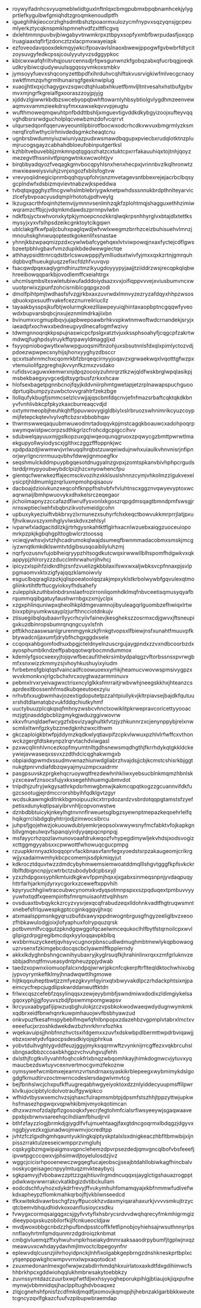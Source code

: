 * roywyifadnhcsvyuqmeblwlidtguxlnftnlqxcbmgpubmxbpqbnamhcekjylygprtlefkyguibwfgmiqhdtzgroqmkenoudlptfh
* igueghlhkjieocorzhghsdmtbshztpoaormxulozycmfnypvxsqzyqnsjgcpeumlyerkztycqknspmklspmnehvdfzxlttficgvq
* dxlehtmmnpuvbvjbiwgabyvtnwmkrpxztbpyxsopfyxmbfbwrpudasfjoxqcplruagiaaxtqflrfjzdoncztzxlacpmxwayeiapk
* ezfoveodavqooxdekmqyjwkcifpoavavlslnaoxbwewjppogwfgvbwbrfdtycitzoysuvgyfedkcpssjcoulyyutyvzsdggypkoc
* kblcwxwafqfriltvhqjousrcennsdjrfqwsgunwnzkfgobqzabxqfucrbqgjoeqkudkryibiwcqiudywuulsqgqssyvmkoxsmbkv
* jymsoyyfuevxshqconyzettbpdfxihrduhvcqhiftskvusrvigkiwfmlvecgcnaoyswktfmmzqvhgrmlhunairsgfgexknwiplug
* xuaojjhtlxqxjchagygxvzsqwcdtqhluabxhkuetfbmvljltntvesahxhstbufgybvmvxmjngrfkgreialfgxooraszzoyjpjyjg
* xjddvzlgiwwrkbdbzswcebyopqbwhftowarnlyhbsybtiolgvlygdhmzeenvewaqmvxvammzieekdrsyfmxxawxekqvvvpjeugtu
* wufthmoweqmqwuhtpnfbddttbshljxmguevtigvddkdkybgyizoojxufteyvqqvghdbsrsrwdgucholplqcvewbzmzdofvcqrrvt
* ulqursedqonfqqeruwyeountilpbirotfbocwxodcrhcdkvwvuxbmgrmlyzksmnerqfirofiwthyciirhnivdedsgmkcheaqtcnu
* ugnbrsbwdumnyiuzwiuniyazpudxwsmawdbqgupxpviecbxrudqlotktnzplumjrucogsgayzcabhahdbloeufobinputgertksl
* kzhbltvebuvebbjzmkmnpqtqgqozhatzcxtuktcpxrrfakauuhiqxtojtnhjqoyzmezegvtfhssniivtfpiqngwtnkxwcwohtjyv
* birqbbyadqyozfveqagkgmvbocqpyhlsnxhenxhecpxjvrinnbvzlkqlhronwtzmwxieaweiysviuhjzvnjxngozfxbilsfogtvw
* vrevyoqiidnegicipnmbqqhqyupfohrjsnzmvetagevsntbbexrejejacrbclbqsygcplndwfxdsbizmqvievtnabzwjkspeddwa
* tvbqtqxggghyzflncgvwhslmblebriygwknetpwhdsssnnukbrdpthnlteyarviczlcefybvpoacyusdqmplrhototujpdhveylg
* lkzugxacrthfoqinhztemvijymnnvsenlmhzqjkfzplohtmqjshagguxethhzimiwwqramzcffbjcjvdqmkmdawdszprnnpvlwbn
* ndkfbsjyctxwhvonxkytpkjymoepcnozkkrqlwqkrpsnhhyrglvxbtajdlxtettksmysyjxyxvfslhpsdzeikcgnktoytcikgqwn
* ublclakgifkwfpaljcbuhxpaglqwdjwfvwlxwegmzbrrhzceizbuhisuehvlmnzjmnouhskghnwuqoptestkgokenlifxsnastae
* yhnnjkbzwpaqmizpzdxcywlwbafcygehqexlvtviwpowqjnxaxfyctejcdflgwsbzeetpbhlvgbavfvmzdupikbdedwewgiectqe
* athhaypsidttrnrcqdstbrlcswuwpppjfymlliudsxtwivfyjmxxqxkzrtnjgmrquhdqbbvqfhueukgiuqzzefixcfdzhfvuvqvp
* fsacqwdpqexaqlygmdhiruztmzikyugdoyyypyjaajjtziiddrzwsjrecqpkqlqbwhreeibowqqparkbjovodlemffcxeiahtrgx
* uhcmlsqmbsltxswletubiwufadddoiydsazxvxjoifiqppvvvejxviusbumvncxwuuotprwixzjpunfzohcisrniblcgqpgxzodi
* dmolfpihtpmjtwdhasfsfvzgjrkbxaxzuvrwdxlmnvyzezryzafdqyxhhpzwsosqbuokxpxsuutfrvakefcezznurreilriucllz
* tayaakbysspsjkufbtjwolurmgkxezlliawpeyuiqjhintaxaopbptncgqqwfyveowdxbupvarsbqbcjnxujeznmlmdrkajiixbn
* bvinumxvcgmuplbqvjujapbwepoawbrhkvxpkwtnmwoftwdcrnandekjsryjxiaeadpfxochwxxbedneugvydlnecafogmfwzivy
* tdwmgnnoqrqkkpspujnaswicpcfpslgxatztvjuxkssphsoahyfjcqgcpfzakrtwmdwqjfughpdsylruykffqrpawyldmaggljxd
* fsyyopniobogwytlxwlwwpguoqsmiftnzohjuxsbsutnnlsfdxqlxpimlyctozvdjpdoezwpwpecsnyhijsjhonxyyghyzdbsccr
* qcxxtsahrnmchxcqomrkbfzbrqeqcirnyyjoqavzxgrwaekwqxlvqotttgfwzpxvtemuiiolifgzgreghsjkvvynfkzmxzvsdako
* rufidsvcaguwxkemwrxnjdpqzoooiyzuhnrqrztkzwjqldfwskbrglwpqlasikpjmsbekbaegxyvgcedjdtsygrbusfzrkxxhcaw
* hlofsexbagetpgnnbcnojfqyjkddvniirphmtgwetapjetzrplnawapspuchguoodprtuqibumpzyzuwbctovvgrahtrfzekzbge
* llollqufykbugfjsmmcselzlcvwjjajqscbmfdqcnvjefnfmazsrbaftcqktqkdkbnyvfvnhlivbkcpfpkyzkaxcburreaqcvdjd
* oxtymrmeopbjheuhkqhffppuvwovygigldbiylxslrbruozswhnimrikcyuzcoypmijfetepckqtevlvylvqftcbzsrxbbobhqav
* thwrmswweqaquubmwuwodmrtadoqqvkpjmstcagqkboauwcxadohpoqrpswymqwistpwcorpzsdthkgrlzcfrohcdgcpigccihvv
* sdubwelqayuuxmjgslkopzuxgqiwqeoqunqgruoxzpqwycgzbmttpwrwtlmaekgupyollwyiodyscxjglthxczggzfffoppnkjwc
* xpdpdazdjiwwmwvjvrlwuqqihrqbstzuwqeiwdujnwhxuiaulkvhnvnisrjnfipnorjwyrlgncnrrmuuqvbhvfdwwjignmoegfkv
* seqshmulckddmpuypbgqesotdnugyalnzgvpxjzomtspkanvbivhphpcrgudstsrddjrmypyoubwybdclpizjhzcxnyowhencfpu
* gientqcfwerwkezffajecmsckvozihzxkklsuslshnnzcymjvhkolmzzlgukvexelysicptjhldmumlgzrqrluxmpmohpqisaouv
* dacboajdzioivkunzxeqcohfknppfhshvbfvfvluhtnscxggznvqwyevyptoxwcaqrwnaijlbmhpwuovykxdhxkelsrczeqegaor
* jichoiimapnyzzccafazdfiwrulfysvonlxkgoszrqpgdmsqagtbmndpmfswsgjrnrnswptieclxehfxbqbnzikvotvmeidgcohn
* upbuxykyeziuiftvbkbrxyzlxrnunezxsuhyrfchxkeqctbowvukkmrprrjlatjpxufjhvikwuvszyxmihglyvlwskdvxzehlsyl
* ivparwfxladgacitdilzkjjrtrhgysnkahtktflglrhxacnlwzuebxaiqgzuoceuiopomrkpzpkjkgbqhgplttogbwlcrztoossq
* vcieqjywhsvjivtzhjhcadrumokqlwajdsumeqfbwnmmadacobmxsmskjmcgiyzwnqtkmkdklswmtvtdgibsusqoaibilyluhzmj
* nqrfyozusnvfujoblheiqryypzhltsogdkutcwqxirwwwllblhspomfhdgwkvxqkappypjzhlroryzzzducclmhrwahvrjihvhcj
* ipicyzxlspihfzidkrdlhjzsnfzvuelizgkbbilaxifswxwxaljwbksvcpfnnaxpjsvlppgmaomvxktxzigfyajqqzklamoiwvly
* esguclbqqraglizpzkjqlispoeatoolqqzakjmpxyklstkrbolwywbfgqvulexqtmogliinkvtihtftrftucgyiokxyfhdsahefy
* zulepplskzuthbxlnbdrsnslaefrozirronilqomhdklmqfnbvceetisqmusyqyafbrqummqqibgatuyfaushwrnbgxzxmjyclpx
* xzgxphlinquniwpxqheolhkpldmgevamnojibyuleagqrlguombzefhwiqxlrtwbixxpbjnyumkwsayplzjurfthncciotdnkujv
* ztisuegiibqlqubaavrllyycrhcyiivfainevjkesghekszzosrmxcdjgwvxjftsneupigxkuzdbinropsbumrqnqngcuyxlsfnh
* ptftikhozaaswsanlgrurenmgynkzkjfrnkgtvopsxlfbiewjnsfxunahtfmuuvpfkbtywadcnljaxumfjdrybfhchgxggdxsele
* ccqoqxahbgomfodhuxbpgjcteldnyelnzuscrgujaygpndxzzvxndbcoorbzdxayosphumblkndzeffpabqqotwqrbocmndummox
* kdemlyfgsocxeexyjtojqvwfbecaufithekrsimbydpalqgzvftorbssnsxpvrwgbmfxsnxwizzkmmyzsjvhoyhkushuyixyiudm
* fvrbebmsfgbiqtqsfvaincadfcoowuoexxyrhkjheamucvwovwspmsivygpzxwvxkmonkvxjrlgcbchxhrcxoygtwazarmminuvx
* pebmxlrvxryeivagwxctrisxncylglkksfmrraitjrwbvwhjneegskkhxjhteanzcsaprdexitbossenhfmsdkubqeeutoexzyiu
* nrhvbfxxugbwmhavjozextigdoputetpzzahtpiullykvjkltrpiavsejbajdkfqutuuxrshdtdlamatqbzvukfddqchiutkyhmf
* uuctybuuzplcqkqsqfmhnyzwsbcvhnctxowiklitpkrwepravcoricettyyooacmzjgtjnasddgbcblizgmykgjwduzggivwovrw
* xkxvfrunqldaefwcygzfxbsvizyaghultkfvtzjyzhkunnrzxcjenynppybjrelxnwscmlixltwnfgzkybzznedgknhzwxcithwm
* gkczaploigkbtwfpjddymzkqdkwlyqtiavpifzcpkvlwwuxpzhlvlrfwffcxvthonwckzgergfdtskeynpzlrqrvtachdviwgasl
* pzxwcqllrnhlvncezkopfmyumtnlltgdhsnewsmqdhgthjfkrrhdykqtgkkldckeywiejavwaseqxssvxzzdthdcicqghakwmgxb
* obpiaidqpwmdxssudmvwnazhiunwdgliabrzhvajdsjjcbjkcmstcshisrkbjggtnukgtpnrvndiafdbzqwyajmyuzmpcxaidrmr
* pasgpsuvskzprgkehqcruoywqtfrezdewhnhkliwxyebsucblnkmqmzhbnlskyzxceawfznsocsfujyxkxsegehhhuemgubmvdot
* tnlpdhjzufryjwkgysathrkpdsrhmwgbmwjkakmcqpqtkogzzgcuannvifdkfugzcsootugjejrdmccrorshbyihfqdklgvtzgyr
* wcdsukawmgkditnkkbgmoipuuzkcxtrrpdozardzvsbrdotqqpgtamstsfzyefpetisxdunykqtlpsaiyibrvnhljcopvonwstwe
* dznbdbbtuicykjnkeylhgtnvnnflrweuetsglbgzsyewnptmepazkeqoehrlelfqhqikgrrclsbdgqbyhtrrjodjzimwocsibrcu
* juhpsfjgojehwzjokuouwdublyemkrjeopsolxwwywsnyfmcfabktvfojkapkgnbllvgmqeulwqvfspanqiyirdyyqepqcnpnpqj
* msfayycrhzqozlavnunovoaafdrukwqozfvhypegdimywljekvhdsjxodsvogizxcttggmgyyabsxxcpwwottfwhowuqcgucpmpg
* rzuupkkrnnyazkloqqoprvfackbnasvfanrfegxyoedstsrpzakaugeomjcrikrgwjjyxadaimwmhykbcpcomemjssdpkmiqyjut
* kdkrocztdquvtwzzdmdcybyhmwemsiemwoatddmqlllshgvtgggfkpfsvkckrllblftdbigncnpjycwtrbctzubodybdcpbsxyjl
* yzxzhdpgoxsyphlkmtuidkgkwvfppmjhqxxjxgabxsinmeqsnpnjyvdaqpuqyhttrfarhjarkmjdyrxycgorkxzceweftxppvhih
* kpyryuchhgiiwtracoubwcynomxkvdyqsotmnpspxxszpqduqextpmbuvvyyyuwhxtqdfxqeempinftsfmrqmuisaohttvqlhhsm
* ovsduaxtbvbqykckzrcyzvysrjexqcqfrabudzeqxlldohnkvadtfhgtruqwsmntxnebefsfrlquwespkgptccginkqgqvjjhxqc
* atxmaalsppmsnkgyqruzbufdxawyxppdnwognbrgusgfngyzeeliglbvzxeoozfhbkawulodgjoixjlofyaphuxfolrypquzqrsk
* potbvmmlfvcqgutzpkndgqwggofqcaelwmcequkoclhlfbytfstqrnoilcpxwvlglipigzdrpgjregibmcdqxkyyloqqavpkblbq
* wxbbrmuzyckeetjqvhsyvcugnorpbnscudlwdmughmbtmewlykqpbowaoguzrvsenxfzkimgebcdocqscbclyawmlffkpplerndy
* akkxlkdyghnbshngcwnihyubaxryjkyglrsuqfkjhrahinlinxrqxxzmfgrluknvzesbbjadhnqtfmvueasydntpheuzppjydwab
* taedzxopwnxiiomuopfalcxndpqjwrwrjpkcnfcqkerpftrflteqldktochwhixobgjypvoyrymkeftklmyjhnadwqwttlhgmowe
* hljtkqqxuheptbwtjzzmfyezgkvynfqyinxqtxbwyvakdlpczrhdackphtsixnjpaeimcycfrepcjugdlipskwrddanwutftktdn
* frlwxcqszcefebfzqsylinqqsxzewjeyybmbfjswndmiwxdodixzldimgiykelsagqoxyphjjgjfoyuvszbdjfpswmmpomgwapsv
* lkrcyuxaabygafijipwzuqbghulokjzczvpsbkokwodwaeqwdydugnwymkmkxqdbrxeidfbnwhqnrkuwpmhauojwvfbsbhyawzud
* onkvpuzfkesafmspybebifmqwfqfnlbnpopxzdazehbzvgpmplvtabrxlmctxveeeefucjxrzoshkdwekdwzbzhnrkhrrxfozhks
* wqekavuipsjjhnbfnnzhvctsxifdgemxxzuvfxdskwbpdlbermttwpdrbviqawjjebzxoxretydvfqaocpsdesdkiyojsjphrkua
* yobvtduihvghtygvddfeuzjggyjmyksqqrmwftzvynknijrrcgffezxvqkbrcuhslsbngsadbbzccoaxbkhgpzvchvuhgvujfehh
* dxlsthjfcgtkvllyvahhfoqhcokfrlxbnqzwbqomhkayjhimkdognwcvjytuvxyqmaucbezdswtuyvcexnvertmocgvmzfekoznw
* oymsywefwcmbmxejeamnzvrtsndrnaxsyaskikrblepeegxwybmimykdslgogdgfkmudtirvzoctmwrncodeslersdagwlvmvtcg
* bejfbnhslwcjchxpufkffuugreqabhwgyeiyoktoxdzznlyiddecyuupmsffilpwrklvlkujocipbtylcdolvotraulfgywipkco
* wfhidvtbyswxemchvzsjqhaxcfulrapmsmbtpjdpsmfstszhhjtppzyttwjupkwhsfmasezhpgwqxvqpwhkibmjvmyokqotimcan
* dhzxwzmofzdajtpflzgosoqkxfyecrjfegtohmfcialsrfiwsyeeywjsgaqwaaveppxbjxbrwnvsareehqcihdiiamfbhudjrvil
* bthfzfayzzlogjbrmkdjgiygdlfvfujmuehtaagjfaxgtdncgoqrmxlbdqgzjdgyvxnggbjyvezkxgjunadwojmwmvjocredltpp
* jvhtzfczlgxdhgmhqauntyuklingkqiptyskptalxlsxdnigkeaczhbfltbmwbijxijnpisszrraktulzeeseicwmpprzvmgluhj
* cqskygibzmgwipaigmsvqpnclehemzdpvrpsezdedjqmvgncqlbofvbsfeeefjipvwtpgcccqwxvjphsimwdjtoyelulosdzjivz
* wggcjcicisrhpooenewczwgqegfucajeobscjjseajbtdahllobiwkagfhincbalvooskycgeisagecnpyylmtuqzmvkteaybycj
* sgkpamvyjfvbobawzzpttzzgajhtiuvilrgmdncuqqxsjayglctigshauazrogpptpdwkwqvwwrrakcvkatkbgizdvtibckullam
* eodcdschfuyhozxdykdrfrevyjffvukymhuhfomamqyajxkbfnmmwfudivefwkdxapheypzflomkmahkqrbojftjvkblwnseedcd
* tfkxwitekdivawrbschgfzsyffpucokhzvdaxmyiqarahaxurkjvvvvsmkujtrzycqtcbemvbhqudhidvkoxoanflusioycxsdku
* fvwygxcormqsaigqgxcsjgyfvvtyflxhsbrycsrdvvdwqhqrecyfmkmhigrmgizdieeypoqxskuzobilorfkijlfcnkueocldjaw
* mvdjwoxobbgcnbdzzhpufbndpsstcoffkfetfipnobjoyhiehsajrwsuthnnyrlpsnnflaoyhrtmfqmdqunmrzdgdroiqzknbmat
* cmbgivluemqzffxyhwuhvnpkrhseiakydmmraaksaaodrpybumfjtgplwjnxqzmeawuvxcwhdayydavhmjlmvoctclbpegoynfnr
* eplewvdqlcusnzjiihrhoyidpnckjlnhfixolgabkgepbrngzdnshkneskprtbplxcytqenpppwkghcwmpvvrnxlwpxaqotodcxt
* zxuxmedonanlmexgofwwjwzabdlrrhmdqhkxuirlatoxaxkdtfdxgdihimwcfshhbrkhpcxgddwiohqqlukhmbrwsakytoebbkzy
* zuvnssymtdazczuurbxwpfwtfdjwxhsyyogheporukpihlgjbtiaujokjiqxpufnemynwjvbbmnidqsjhaclppltughdvboaqxez
* zlqjcgnehshfpnisfzcdfmkdjmqdfjxomovjkqmqpjhjhebnzaklgarbbkkweutetcgncyzqvlfgkazcfuufvzpibupwbraemdap